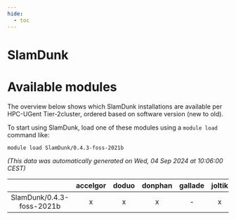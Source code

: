 ```yaml
---
hide:
  - toc
---
```


SlamDunk
========

# Available modules


The overview below shows which SlamDunk installations are available per HPC-UGent Tier-2cluster, ordered based on software version (new to old).

To start using SlamDunk, load one of these modules using a `module load` command like:

```shell
module load SlamDunk/0.4.3-foss-2021b
```

*(This data was automatically generated on Wed, 04 Sep 2024 at 10:06:00 CEST)*  

| |accelgor|doduo|donphan|gallade|joltik|shinx|skitty|
| :---: | :---: | :---: | :---: | :---: | :---: | :---: | :---: |
|SlamDunk/0.4.3-foss-2021b|x|x|x|-|x|-|x|
